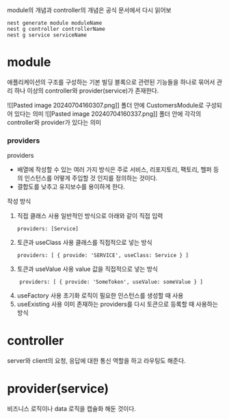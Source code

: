 module의 개념과 controller의 개념은 공식 문서에서 다시 읽어보

```
nest generate module moduleName
nest g controller controllerName
nest g service serviceName
```
# module

애플리케이션의 구조를 구성하는 기본 빌딩 블록으로 관련된 기능들을 하나로 묶어서 관리
하나 이상의 controller와 provider(service)가 존재한다.

![[Pasted image 20240704160307.png]]
폴더 안에 CustomersModule로 구성되어 있다는 의미
![[Pasted image 20240704160337.png]]
폴더 안에 각각의 controller와 provider가 있다는 의미

### providers

providers
- 배열에 작성할 수 있는 여러 가지 방식은 주로 서비스, 리포지토리, 팩토리, 헬퍼 등의 인스턴스를 어떻게 주입할 것 인지를 정의하는 것이다.
- 결합도를 낮추고 유지보수를 용이하게 한다.

작성 방식
1. 직접 클래스 사용
	일반적인 방식으로 아래와 같이 직접 입력
	```
	providers: [Service]
	```
2. 토큰과 useClass 사용
	클래스를 직접적으로 넣는 방식
	```
	providers: [ { provide: 'SERVICE', useClass: Service } ]
	```
3. 토큰과  useValue 사용
	value 값을 직접적으로 넣는 방식
```
	providers: [ { provide: 'SomeToken', useValue: someValue } ]
```
4. useFactory 사용
	초기화 로직이 필요한 인스턴스를 생성할 때 사용
5. useExisting 사용
	이미 존재하는 providers를 다시 토큰으로 등록할 때 사용하는 방식
# controller
server와 client의 요청, 응답에 대한 통신 역할을 하고 라우팅도 해준다.

# provider(service)

비즈니스 로직이나 data 로직을 캡슐화 해둔 것이다.

